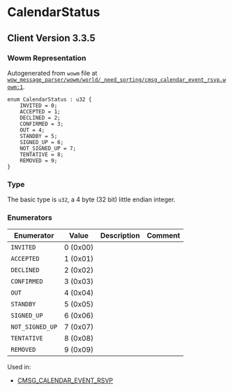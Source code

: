 # CalendarStatus

## Client Version 3.3.5

### Wowm Representation

Autogenerated from `wowm` file at [`wow_message_parser/wowm/world/_need_sorting/cmsg_calendar_event_rsvp.wowm:1`](https://github.com/gtker/wow_messages/tree/main/wow_message_parser/wowm/world/_need_sorting/cmsg_calendar_event_rsvp.wowm#L1).

```rust,ignore
enum CalendarStatus : u32 {
    INVITED = 0;
    ACCEPTED = 1;
    DECLINED = 2;
    CONFIRMED = 3;
    OUT = 4;
    STANDBY = 5;
    SIGNED_UP = 6;
    NOT_SIGNED_UP = 7;
    TENTATIVE = 8;
    REMOVED = 9;
}
```
### Type
The basic type is `u32`, a 4 byte (32 bit) little endian integer.
### Enumerators
| Enumerator | Value  | Description | Comment |
| --------- | -------- | ----------- | ------- |
| `INVITED` | 0 (0x00) |  |  |
| `ACCEPTED` | 1 (0x01) |  |  |
| `DECLINED` | 2 (0x02) |  |  |
| `CONFIRMED` | 3 (0x03) |  |  |
| `OUT` | 4 (0x04) |  |  |
| `STANDBY` | 5 (0x05) |  |  |
| `SIGNED_UP` | 6 (0x06) |  |  |
| `NOT_SIGNED_UP` | 7 (0x07) |  |  |
| `TENTATIVE` | 8 (0x08) |  |  |
| `REMOVED` | 9 (0x09) |  |  |

Used in:
* [CMSG_CALENDAR_EVENT_RSVP](cmsg_calendar_event_rsvp.md)

